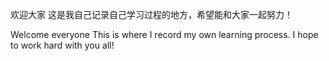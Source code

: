 欢迎大家
这是我自己记录自己学习过程的地方，希望能和大家一起努力！


Welcome everyone
This is where I record my own learning process. I hope to work hard with you all!

<!---
AirRising/AirRising is a ✨ special ✨ repository because its `README.md` (this file) appears on your GitHub profile.
You can click the Preview link to take a look at your changes.
--->
